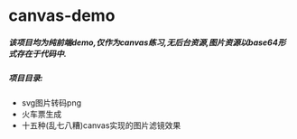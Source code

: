 # canvas-demo
 ##### 该项目均为纯前端demo,仅作为canvas练习,无后台资源,图片资源以base64形式存在于代码中.
 ##### 项目目录:
 - svg图片转码png
 - 火车票生成
 - 十五种(乱七八糟)canvas实现的图片滤镜效果
